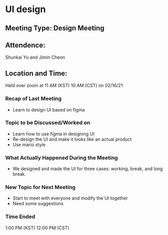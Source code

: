 # UI design

## Meeting Type: Design Meeting

## Attendence: 
Shunkai Yu and Jimin Cheon 

## Location and Time:
Held over zoom at 11 AM (KST) 10 AM (CST) on 02/16/21

### Recap of Last Meeting 
- Learn to design UI based on figma

### Topic to be Discussed/Worked on
- Learn how to use figma in designing UI
- Re-design the UI and make it looks like an actual product
- Use mario style

### What Actually Happened During the Meeting
- We designed and made the UI for three cases: working, break, and long break.
  
### New Topic for Next Meeting
- Start to meet with everyone and modify the UI together
- Need some suggestions

### Time Ended
1:00 PM (KST) 12:00 PM (CST)
